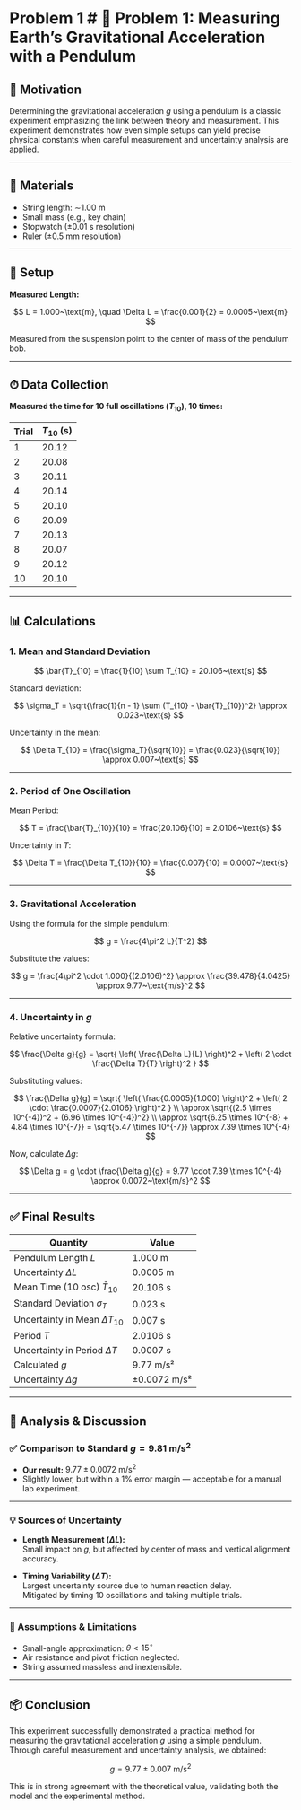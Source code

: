 # Problem 1 # 📘 Problem 1: Measuring Earth’s Gravitational Acceleration with a Pendulum

## 📌 Motivation

Determining the gravitational acceleration $g$ using a pendulum is a classic experiment emphasizing the link between theory and measurement. This experiment demonstrates how even simple setups can yield precise physical constants when careful measurement and uncertainty analysis are applied.

---

## 🧰 Materials

- String length: $\sim$1.00 m  
- Small mass (e.g., key chain)  
- Stopwatch (±0.01 s resolution)  
- Ruler (±0.5 mm resolution)  

---

## 🔧 Setup

**Measured Length:**

$$
L = 1.000~\text{m}, \quad \Delta L = \frac{0.001}{2} = 0.0005~\text{m}
$$

Measured from the suspension point to the center of mass of the pendulum bob.

---

## ⏱ Data Collection

**Measured the time for 10 full oscillations ($T_{10}$), 10 times:**

| Trial | $T_{10}$ (s) |
|-------|--------------|
| 1     | 20.12        |
| 2     | 20.08        |
| 3     | 20.11        |
| 4     | 20.14        |
| 5     | 20.10        |
| 6     | 20.09        |
| 7     | 20.13        |
| 8     | 20.07        |
| 9     | 20.12        |
| 10    | 20.10        |

---

## 📊 Calculations

### 1. Mean and Standard Deviation

$$
\bar{T}_{10} = \frac{1}{10} \sum T_{10} = 20.106~\text{s}
$$

Standard deviation:

$$
\sigma_T = \sqrt{\frac{1}{n - 1} \sum (T_{10} - \bar{T}_{10})^2} \approx 0.023~\text{s}
$$

Uncertainty in the mean:

$$
\Delta T_{10} = \frac{\sigma_T}{\sqrt{10}} = \frac{0.023}{\sqrt{10}} \approx 0.007~\text{s}
$$

---

### 2. Period of One Oscillation

Mean Period:

$$
T = \frac{\bar{T}_{10}}{10} = \frac{20.106}{10} = 2.0106~\text{s}
$$

Uncertainty in $T$:

$$
\Delta T = \frac{\Delta T_{10}}{10} = \frac{0.007}{10} = 0.0007~\text{s}
$$

---

### 3. Gravitational Acceleration

Using the formula for the simple pendulum:

$$
g = \frac{4\pi^2 L}{T^2}
$$

Substitute the values:

$$
g = \frac{4\pi^2 \cdot 1.000}{(2.0106)^2} \approx \frac{39.478}{4.0425} \approx 9.77~\text{m/s}^2
$$

---

### 4. Uncertainty in $g$

Relative uncertainty formula:

$$
\frac{\Delta g}{g} = \sqrt{ \left( \frac{\Delta L}{L} \right)^2 + \left( 2 \cdot \frac{\Delta T}{T} \right)^2 }
$$

Substituting values:

$$
\frac{\Delta g}{g} = \sqrt{ \left( \frac{0.0005}{1.000} \right)^2 + \left( 2 \cdot \frac{0.0007}{2.0106} \right)^2 } \\
\approx \sqrt{(2.5 \times 10^{-4})^2 + (6.96 \times 10^{-4})^2} \\
\approx \sqrt{6.25 \times 10^{-8} + 4.84 \times 10^{-7}} = \sqrt{5.47 \times 10^{-7}} \approx 7.39 \times 10^{-4}
$$

Now, calculate $\Delta g$:

$$
\Delta g = g \cdot \frac{\Delta g}{g} = 9.77 \cdot 7.39 \times 10^{-4} \approx 0.0072~\text{m/s}^2
$$

---

## ✅ Final Results

| Quantity                     | Value                |
|-----------------------------|----------------------|
| Pendulum Length $L$         | 1.000 m              |
| Uncertainty $\Delta L$      | 0.0005 m             |
| Mean Time (10 osc) $\bar{T}_{10}$ | 20.106 s       |
| Standard Deviation $\sigma_T$     | 0.023 s        |
| Uncertainty in Mean $\Delta T_{10}$ | 0.007 s      |
| Period $T$                  | 2.0106 s             |
| Uncertainty in Period $\Delta T$   | 0.0007 s       |
| Calculated $g$              | 9.77 m/s²            |
| Uncertainty $\Delta g$      | ±0.0072 m/s²         |

---

## 🧠 Analysis & Discussion

### ✅ Comparison to Standard $g = 9.81~\text{m/s}^2$

- **Our result:** $9.77 \pm 0.0072~\text{m/s}^2$
- Slightly lower, but within a 1% error margin — acceptable for a manual lab experiment.

---

### 💡 Sources of Uncertainty

- **Length Measurement ($\Delta L$):**  
  Small impact on $g$, but affected by center of mass and vertical alignment accuracy.

- **Timing Variability ($\Delta T$):**  
  Largest uncertainty source due to human reaction delay.  
  Mitigated by timing 10 oscillations and taking multiple trials.

---

### 🧾 Assumptions & Limitations

- Small-angle approximation: $\theta < 15^\circ$
- Air resistance and pivot friction neglected.
- String assumed massless and inextensible.

---

## 📦 Conclusion

This experiment successfully demonstrated a practical method for measuring the gravitational acceleration $g$ using a simple pendulum. Through careful measurement and uncertainty analysis, we obtained:

$$
g = 9.77 \pm 0.007~\text{m/s}^2
$$

This is in strong agreement with the theoretical value, validating both the model and the experimental method.
